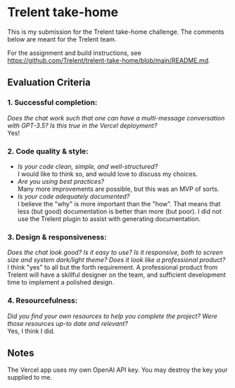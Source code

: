 # Trelent take-home

This is my submission for the Trelent take-home challenge. The comments below are meant for the Trelent team.

For the assignment and build instructions, see https://github.com/Trelent/trelent-take-home/blob/main/README.md.

## Evaluation Criteria

### 1. Successful completion:
*Does the chat work such that one can have a multi-message conversation with GPT-3.5? Is this true in the Vercel deployment?*\
Yes!

### 2. Code quality & style:
- *Is your code clean, simple, and well-structured?*\
I would like to think so, and would love to discuss my choices.
- *Are you using best practices?*\
Many more improvements are possible, but this was an MVP of sorts.    
- *Is your code adequately documented?*\
I believe the "why" is more important than the "how". That means that less (but good) documentation is  better than more (but poor). I did not use the Trelent plugin to assist with generating documentation.

### 3. Design & responsiveness: 
*Does the chat look good? Is it easy to use? Is it responsive, both to screen size and system dark/light theme? Does it look like a professional product?*\
I think "yes" to all but the forth requirement. A professional product from Trelent will have a skillful designer on the team, and sufficient development time to implement a polished design.   

### 4. Resourcefulness:
*Did you find your own resources to help you complete the project? Were those resources up-to date and relevant?*\
Yes, I think I did.

## Notes
The Vercel app uses my own OpenAI API key. You may destroy the key your supplied to me.
